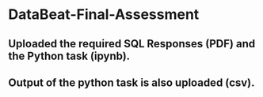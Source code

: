 # DataBeat-Final-Assessment

## Uploaded the required SQL Responses (PDF) and the Python task (ipynb).
## Output of the python task is also uploaded (csv).
